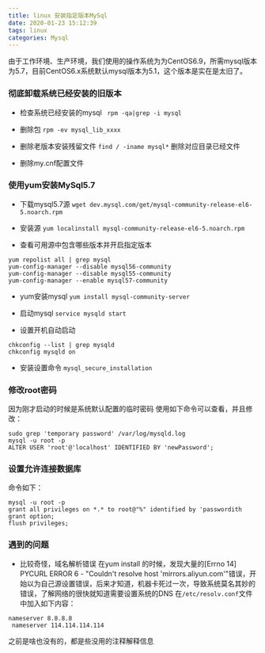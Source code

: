 ```yaml
---
title: linux 安装指定版本MySql
date: 2020-01-23 15:12:39
tags: linux
categories: Mysql
---
```


由于工作环境、生产环境，我们使用的操作系统为为CentOS6.9，所需mysql版本为5.7，目前CentOS6.x系统默认mysql版本为5.1，这个版本是实在是太旧了。

### 彻底卸载系统已经安装的旧版本
- 检查系统已经安装的mysql
` rpm -qa|grep -i mysql`

- 删除包
`rpm -ev mysql_lib_xxxx`

- 删除老版本安装残留文件
`find / -iname mysql*` 删除对应目录已经文件

- 删除my.cnf配置文件

### 使用yum安装MySql5.7

- 下载mysql5.7源
`wget dev.mysql.com/get/mysql-community-release-el6-5.noarch.rpm`

- 安装源
`yum localinstall mysql-community-release-el6-5.noarch.rpm`

- 查看可用源中包含哪些版本并开启指定版本
```
yum repolist all | grep mysql
yum-config-manager --disable mysql56-community
yum-config-manager --disable mysql55-community
yum-config-manager --enable mysql57-community
```

- yum安装mysql
`yum install mysql-community-server`

- 启动mysql
`service mysqld start`

- 设置开机自动启动

```
chkconfig --list | grep mysqld
chkconfig mysqld on
```

- 安装设置命令
`mysql_secure_installation`

### 修改root密码
因为刚才启动的时候是系统默认配置的临时密码
使用如下命令可以查看，并且修改：
```
sudo grep 'temporary password' /var/log/mysqld.log
mysql -u root -p 
ALTER USER 'root'@'localhost' IDENTIFIED BY 'newPassword';
```

### 设置允许连接数据库
命令如下：
```
mysql -u root -p 
grant all privileges on *.* to root@"%" identified by 'passwordith grant option;  
flush privileges;
```

### 遇到的问题
- 比较奇怪，域名解析错误
 在yum install 的时候，发现大量的[Errno 14] PYCURL ERROR 6 - "Couldn't resolve host 'mirrors.aliyun.com'"错误，开始以为自己源设置错误，后来才知道，机器卡死过一次，导致系统莫名其妙的错误，了解网络的很快就知道需要设置系统的DNS
 在`/etc/resolv.conf`文件中加入如下内容：
 ```
 nameserver 8.8.8.8
  nameserver 114.114.114.114
 ```
 之前是啥也没有的，都是些没用的注释解释信息